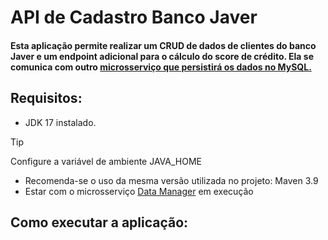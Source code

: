 # API de Cadastro Banco Javer
#### Esta aplicação permite realizar um CRUD de dados de clientes do banco Javer e um endpoint adicional para o cálculo do score de crédito. Ela se comunica com outro [microsserviço que persistirá os dados no MySQL.](https://github.com/DaniloMRosado/javer-banco-cadastro)

## Requisitos:
- JDK 17 instalado.
>[!TIP]
> Configure a variável de ambiente JAVA_HOME
- Recomenda-se o uso da mesma versão utilizada no projeto: Maven 3.9
- Estar com o microsserviço [Data Manager](https://github.com/DaniloMRosado/javer-banco-cadastro) em execução
## Como executar a aplicação:
